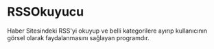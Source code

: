 # RSSOkuyucu
Haber Sitesindeki RSS'yi okuyup ve belli kategorilere ayırıp kullanıcının görsel olarak faydalanmasını sağlayan programdır.
